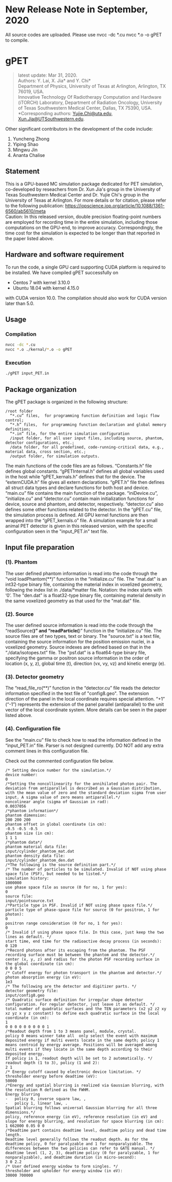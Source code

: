 # New Release Note in September, 2020
All source codes are uploaded. Please use 
nvcc -dc *.cu
nvcc *.o -o gPET
to compile. 

# gPET

> latest update: Mar 31, 2020.   
> Authors: Y. Lai, X. Jia* and Y. Chi*  
> Department of Physics, University of Texas at Arlington, Arlington, TX 76019, USA.  
> Innovative Technology Of Radiotherapy Computation and Hardware (iTORCH) Laboratory, Department of Radiation Oncology,   University of Texas Southwestern Medical Center, Dallas, TX 75390, USA.   
> *Corresponding authors: Yujie.Chi@uta.edu, Xun.Jia@UTSouthwestern.edu. 

Other significant contributors in the development of the code include:
1. Yuncheng Zhong
2. Yiping Shao
3. Mingwu Jin
4. Ananta Chalise

## Statement

This is a GPU-based MC simulation package dedicated for PET simulation, co-developed by reseachers from Dr. Xun Jia's group in the University of Texas Southwestern Medical Center and Dr. Yujie Chi's group in the University of Texas at Arlington. For more details or for citation, please refer to the following publication:
https://iopscience.iop.org/article/10.1088/1361-6560/ab5610/meta   
Caution: In this released version, double precision floating-point numbers are employed for recording time in the entire simulation, including those computations on the GPU-end, to improve accuracy. Correspondingly, the time cost for the simulation is expected to be longer than that reported in the paper listed above.

## Hardware and software requirement

To run the code, a single GPU card supporting CUDA platform is required to be installed.
We have compiled gPET successfully on
- Centos 7 with kernel 3.10.0
- Ubuntu 18.04 with kernel 4.15.0

with CUDA version 10.0. The compilation should also work for CUDA version later than 5.0.

## Usage

### Compilation

```bash
nvcc -dc *.cu
nvcc *.o ./kernal/*.o -o gPET
```

### Execution

```bash
./gPET input_PET.in
```

## Package organization

The gPET package is organized in the following structure:

```
/root folder
  “*.cu” files,  for programming function definition and logic flow control;
  “*.h” files,  for programming function declaration and global memory definition;
  “*.in” file, for the entire simulation configuration
  /input folder, for all user input files, including source, phantom, detector configurations, etc.;
  /data folder, for all predefined, code-running-critical data, e.g., material data, cross section, etc.;
  /output folder, for simulation outputs.
```

The main functions of the code files are as follows. “Constants.h” file defines global constants. “gPETInternal.h” defines all global variables used in the host while “gPET_kernals.h” defines that for the device. The “externCUDA.h” file gives all extern declarations. “gPET.h” file then defines all struct data types and declare functions for both host and device. “main.cu” file contains the main function of the package. “iniDevice.cu”, “initialize.cu” and “detector.cu” contain main initialization functions for device, source and phantom, and detector, respectively. “detector.cu” also defines some other functions related to the detector. In the “gPET.cu” file,  the simulation process is defined. All GPU kernel functions are then wrapped into the “gPET_kernals.o” file. 
A simulation example for a small animal PET detector is given in this released version, with the specific configuration seen in the "input_PET.in"  text file.

## Input file preparation

### (1). Phantom

The user defined phantom information is read into the code through the “void loadPhantom(**)” function in the “initialize.cu” file.
The "mat.dat" is an int32-type binary file, containing the material index in voxelized geometry, following the index list in ./data/*matter file. Notation: the index starts with ‘0’.
The "den.dat" is a float32-type binary file, containing material density in the same voxelized geometry as that used for the "mat.dat" file.

### (2). Source

The user defined source information is read into the code through the “readSource(**)” and “readParticle(**)” function in the “initialize.cu” file.
The source files are of two types, text or binary.
The "source.txt" is a text file, containing the source information for the position emission nuclei, in a voxelized geometry. Source indexes are defined based on that in the “./data/isotopes.txt” file.
The "psf.dat" is a float64-type binary file, specifying the gamma or positron source information in the order of location (x, y, z), global time (t), direction (vx, vy, vz) and kinetic energy (e).

### (3). Detector geometry

The “read_file_ro(**)” function in the “detector.cu” file reads the detector information specified in the text file of "config8.geo".
The extension direction of the panel in the local coordinate requires special attention. “+1” (“-1”) represents the extension of the panel parallel (antiparallel) to the unit vector of the local coordinate system.
More details can be seen in the paper listed above.

### (4). Configuration file

See the “main.cu” file to check how to read the information defined in the “input_PET.in” file. Parser is not designed currently. DO NOT add any extra comment lines in this configuration file.

Check out the commented configuration file below.

```
/* Setting device number for the simulation.*/
device number:
0
/*Setting the noncollinearity for the annihilated photon pair. The deviation from antiparallel is described as a Gaussian distribution, with the mean value of zero and the standard deviation sigma from user input. A sigma value of zero means antiparallel.*/
noncolinear angle (sigma of Gaussian in rad):
0.0037056
/*phantom information*/
phantom dimension:
200 200 200
phantom offset in global coordinate (in cm):
-0.5 -0.5 -0.5
phantom size (in cm):
1 1 1
/*phantom data*/
phantom material data file:
input/cylinder_phantom_mat.dat
phantom density data file:
input/cylinder_phantom_den.dat
/*The following is the source definition part.*/
/* The number of particles to be simulated. Invalid if NOT using phase space file (PSF), but needed to be listed.*/
simulation history:
1000000
use phase space file as source (0 for no, 1 for yes):
0
source file:
input/pointsource.txt
/*Particle type in PSF. Invalid if NOT using phase space file.*/
particle type of phase-space file for source (0 for positron, 1 for photon):
0
positron range consideration (0 for no, 1 for yes):
0
/* Invalid if using phase space file. In this case, just keep the two lines as default. */
start time, end time for the radioactive decay process (in seconds):
0 120
/*Record photons after its escaping from the phantom. The PSF recording surface must be between the phantom and the detector.*/
center (x, y, z) and radius for the photon PSF recording surface in the global coordinate (in cm):
0 0 0 5
/* Cutoff energy for photon transport in the phantom and detector.*/
photon absorption energy (in eV):
1e3
/* The following are the detector and digitizer parts. */
detector geometry file:
input/config8.geo
/* Quadratic surface definition for irregular shape detector configuration. For regular detector, just leave it as default. */
total number of quadratic surfaces and the TEN parameters (x2 y2 z2 xy xz yz x y z constant) to define each quadratic surface in the local coordinate (in cm):
1
0 0 0 0 0 0 0 0 0 1
/*Readout depth from 1 to 3 means panel, module, crystal.
policy 0 means winner take all  only select the event with maximum deposited energy if multi events locate in the same depth; policy 1 means centroid by energy average. Positions will be averaged among multi events if they locate in the same depth according to their deposited energy.
If policy is 1, readout depth will be set to 2 automatically. */
readout depth (1 to 3), policy (1 and 2):
2 1
/* Energy cutoff caused by electronic device limitation. */
thresholder energy before deadtime (eV):
50000
/*Energy and spatial blurring is realized via Gaussian blurring, with the resolution R defined as the FWHM.
Energy blurring 
-	policy 0, inverse square law, , 
-	policy 1, linear law, .
Spatial blurring follows universal Gaussian blurring for all three dimensions.*/
policy, reference energy (in eV), reference resolution (in eV) and slope for energy blurring, and resolution for space blurring (in cm):
1 662000 0.05 0 0
/*Deadtime part contains deadtime level, deadtime policy and dead time length.
Deadtime level generally follows the readout depth. As for the deadtime policy, 0 for paralyzable and 1 for nonparalyzable. The differences between the two policies can refer to GATE manual. */
deadtime level (1, 2, 3), deadtime policy (0 for paralyzable, 1 for nonparalyzable), and deadtime duration (in micro-second):
3 0 2.2
/* User defined energy window to form singles. */
thresholder and upholder for energy window (in eV):
30000 700000
```

